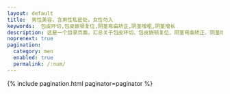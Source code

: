 ```yaml
---
layout: default 
title:  男性美容，含男性私密处，女性勿入
keywords:  包皮环切,包皮嵌顿复位,阴茎弯曲矫正,阴茎增粗,阴茎增长
description: 这是一个目录页面，汇总关于包皮环切、包皮嵌顿复位、阴茎弯曲矫正、阴茎增粗、阴茎增长、包皮手术、包皮嵌顿复位、阴茎弯曲矫正的文章。
noprenext: true
pagination:
  category: men
  enabled: true
  permalink: /:num/
---
```


{% include pagination.html paginator=paginator %}
